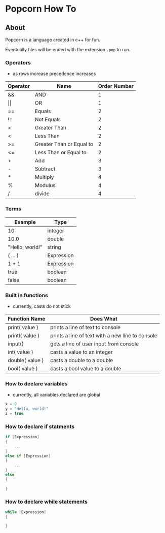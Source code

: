 # Popcorn How To

## About

Popcorn is a language created in c++ for fun.

Eventually files will be ended with the extension `.pop` to run.

### Operators

* as rows increase precedence increases

| Operator | Name | Order Number |
|----------|------|--------------|
| && | AND | 1 |
| \|\| | OR | 1 |
| == | Equals | 2 |
| != | Not Equals | 2 |
| > | Greater Than | 2 |
| < | Less Than | 2 |
| >= | Greater Than or Equal to | 2 |
| <= | Less Than or Equal to | 2 |
| + | Add | 3 |
| - | Subtract | 3 |
| * | Multiply | 4 |
| % | Modulus | 4 |
| / | divide | 4 |

### Terms

| Example | Type | 
|---------|------|
| 10 | integer |
| 10.0 | double |
| "Hello, world!" | string |
| ( ... ) | Expression |
| 1 + 1 | Expression |
| true | boolean |
| false | boolean |

### Built in functions

* currently, casts do not stick

| Function Name | Does What |
|---------------|-----------|
| print( value ) | prints a line of text to console |
| printl( value ) | prints a line of text with a new line to console |
| input() | gets a line of user input from console |
| int( value ) | casts a value to an integer |
| double( value ) | casts a double to a double |
| bool( value ) | casts a bool value to a double |

### How to declare variables

* currently, all variables declared are global

```c++
x = 0
y = "Hello, world!"
z = true
```

### How to declare if statments

```c++
if [Expression]
{
    ...
}
else if [Expression]
{
    ...
}
else
{

}
```

### How to declare while statements

```c++
while [Expression]
{

}
```